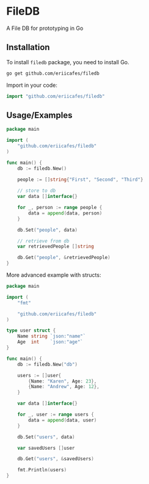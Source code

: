 
# FileDB

A File DB for prototyping in Go


## Installation

To install `filedb` package, you need to install Go.

```bash
go get github.com/eriicafes/filedb
```

Import in your code:
```go
import "github.com/eriicafes/filedb"
```
    
## Usage/Examples

```go
package main

import (
	"github.com/eriicafes/filedb"
)

func main() {
	db := filedb.New()
    
	people := []string{"First", "Second", "Third"}

	// store to db
	var data []interface{}

	for _, person := range people {
		data = append(data, person)
	}

	db.Set("people", data)

	// retrieve from db
	var retrievedPeople []string

	db.Get("people", &retrievedPeople)
}
```

More advanced example with structs:

```go
package main

import (
	"fmt"

	"github.com/eriicafes/filedb"
)

type user struct {
	Name string `json:"name"`
	Age  int    `json:"age"`
}

func main() {
	db := filedb.New("db")

	users := []user{
		{Name: "Karen", Age: 23},
		{Name: "Andrew", Age: 12},
	}

	var data []interface{}

	for _, user := range users {
		data = append(data, user)
	}

	db.Set("users", data)

	var savedUsers []user

	db.Get("users", &savedUsers)

	fmt.Println(users)
}
```
